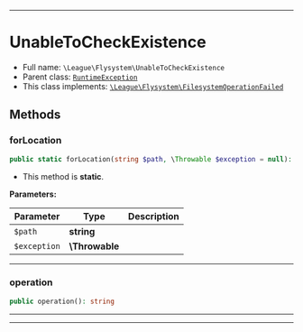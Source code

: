 ***

# UnableToCheckExistence

* Full name: `\League\Flysystem\UnableToCheckExistence`
* Parent class: [`RuntimeException`](../../RuntimeException.md)
* This class implements:
  [`\League\Flysystem\FilesystemOperationFailed`](./FilesystemOperationFailed.md)

## Methods

### forLocation

```php
public static forLocation(string $path, \Throwable $exception = null): static
```

* This method is **static**.

**Parameters:**

| Parameter | Type | Description |
|-----------|------|-------------|
| `$path` | **string** |  |
| `$exception` | **\Throwable** |  |

***

### operation

```php
public operation(): string
```

***


***

